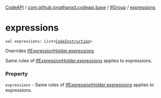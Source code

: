 [CodeAPI](../../index.md) / [com.github.jonathanxd.codeapi.base](../index.md) / [IfGroup](index.md) / [expressions](.)

# expressions

`val expressions: List<`[`CodeInstruction`](../../com.github.jonathanxd.codeapi/-code-instruction.md)`>`

Overrides [IfExpressionHolder.expressions](../-if-expression-holder/expressions.md)

Same rules of [IfExpressionHolder.expressions](../-if-expression-holder/expressions.md) applies to expressions.

### Property

`expressions` - Same rules of [IfExpressionHolder.expressions](../-if-expression-holder/expressions.md) applies to expressions.